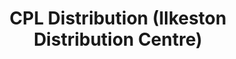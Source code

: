 ---
title: "CPL Distribution (Ilkeston Distribution Centre)"
url: /ilkeston/cpl-distribution-ilkeston-distribution-centre/
shop: Großhandel
---